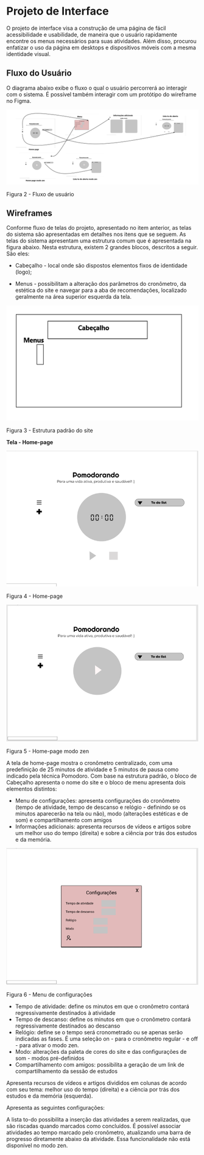 # Projeto de Interface

O projeto de interface visa a construção de uma página de fácil acessibilidade e usabilidade, de maneira que o usuário rapidamente encontre os menus necessários para suas atividades. Além disso, procurou enfatizar o uso da página em desktops e dispositivos móveis com a mesma identidade visual.

## Fluxo do Usuário

O diagrama abaixo exibe o fluxo o qual o usuário percorrerá ao interagir com o sistema. É possível também interagir com um protótipo do wireframe no Figma.

![Figura 2 - Fluxo de usuário](https://raw.githubusercontent.com/ICEI-PUC-Minas-PMV-ADS/pmv-ads-2021-2-e1-proj-web-t3-pomodoro/main/docs/img/doc/Fluxo%20de%20Usuario.png)

Figura 2 - Fluxo de usuário

## Wireframes

Conforme fluxo de telas do projeto, apresentado no item anterior, as telas do sistema são apresentadas em detalhes nos itens que se seguem. As telas do sistema apresentam uma estrutura comum que é apresentada na figura abaixo. Nesta estrutura, existem 2 grandes blocos, descritos a seguir. São eles:

- Cabeçalho - local onde são dispostos elementos fixos de identidade (logo);
  
- Menus - possibilitam a alteração dos parâmetros do cronômetro, da estética do site e navegar para a aba de recomendações, localizado geralmente na área superior esquerda da tela.

![Figura 3 - Estrutura padrão do site](https://raw.githubusercontent.com/ICEI-PUC-Minas-PMV-ADS/pmv-ads-2021-2-e1-proj-web-t3-pomodoro/main/docs/img/doc/Wireframes.png)

Figura 3 - Estrutura padrão do site

**Tela - Home-page**

![Figura 4 - Home-page](https://raw.githubusercontent.com/ICEI-PUC-Minas-PMV-ADS/pmv-ads-2021-2-e1-proj-web-t3-pomodoro/main/docs/img/doc/Home%20Page%201.png)

Figura 4 - Home-page

![Figura 5 - Home-page modo zen](https://raw.githubusercontent.com/ICEI-PUC-Minas-PMV-ADS/pmv-ads-2021-2-e1-proj-web-t3-pomodoro/main/docs/img/doc/Home%20Page%202.png)

Figura 5 - Home-page modo zen

A tela de home-page mostra o cronômetro centralizado, com uma predefinição de 25 minutos de atividade e 5 minutos de pausa como indicado pela técnica Pomodoro. Com base na estrutura padrão, o bloco de Cabeçalho apresenta o nome do site e o bloco de menu apresenta dois elementos distintos: 

 - Menu de configurações: apresenta configurações do cronômetro (tempo de atividade, tempo de descanso e relógio - definindo se os minutos aparecerão na tela ou não), modo (alterações estéticas e de som) e compartilhamento com amigos
 - Informações adicionais: apresenta recursos de vídeos e artigos sobre um melhor uso do tempo (direita) e sobre a ciência por trás dos estudos e da memória.

![Figura 6 - Menu de configurações](https://raw.githubusercontent.com/ICEI-PUC-Minas-PMV-ADS/pmv-ads-2021-2-e1-proj-web-t3-pomodoro/main/docs/img/doc/Menu.png)

Figura 6 - Menu de configurações

 - Tempo de atividade: define os minutos em que o cronômetro contará regressivamente destinados à atividade
 - Tempo de descanso: define os minutos em que o cronômetro contará regressivamente destinados ao descanso
 - Relógio: define se o tempo será cronometrado ou se apenas serão indicadas as fases. É uma seleção on - para o cronômetro regular - e off - para ativar o modo zen.
 - Modo: alterações da paleta de cores do site e das configurações de som - modos pré-definidos
 - Compartilhamento com amigos: possibilita a geração de um link de compartilhamento da sessão de estudos
  
Apresenta recursos de vídeos e artigos divididos em colunas de acordo com seu tema: melhor uso do tempo (direita) e  a ciência por trás dos estudos e da memória (esquerda).

Apresenta as seguintes configurações: 

A lista to-do possibilita a inserção das atividades a serem realizadas, que são riscadas quando marcados como concluídos. É possível associar atividades ao tempo marcado pelo cronômetro, atualizando uma barra de progresso diretamente abaixo da atividade. Essa funcionalidade não está disponível no modo zen.